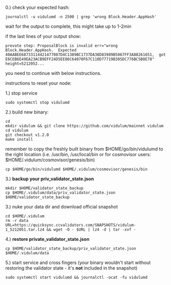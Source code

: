 0.) check your expected hash:

`journalctl -u vidulumd -n 2500 | grep 'wrong Block.Header.AppHash'`

wait for the output to complete, this might take up to 1-2min

if the last lines of your output show:
```
prevote step: ProposalBlock is invalid err="wrong Block.Header.AppHash.  Expected 40AABEE68733114421477087D4C1389BC1737DA38D83989B5067FF3A88261651,  got E6CEB6E49EA23ACB9EFF24D5EE86C64070F67C110D77719B305DC776BC5B8E78" height=5212052...
```

you need to continue with below instructions.

instructions to reset your node:

1.) stop service
```
sudo systemctl stop vidulumd
```

2.) build new binary:
```
cd 
mkdir vidulum && git clone https://github.com/vidulum/mainnet vidulum
cd vidulum
git checkout v1.2.0
make install
```

remember to copy the freshly built binary from $HOME/go/bin/vidulumd to the right location (i.e. /usr/bin, /usr/local/bin or for cosmovisor users: $HOME/.vidulum/cosmovisor/genesis/bin)
```
cp $HOME/go/bin/vidulumd $HOME/.vidulum/cosmovisor/genesis/bin
```

3.) **backup your priv_validator_state.json**
```
mkdir $HOME/validator_state_backup
cp $HOME/.vidulum/data/priv_validator_state.json $HOME/validator_state_backup
```

3.) nuke your data dir and download official snapshot
```
cd $HOME/.vidulum
rm -r data
URL=https://quicksync.ccvalidators.com/SNAPSHOTS/vidulum-1_5212051.tar.lz4 && wget -O - $URL | lz4 -d | tar -xvf -
```

4.) **restore private_validator_state.json**
```
cp $HOME/validator_state_backup/priv_validator_state.json $HOME/.vidulum/data
```

5.) start service and cross fingers (your binary wouldn't start without restoring the validator state - it's **not** included in the snapshot)
```
sudo systemctl start vidulumd && journalctl -ocat -fu vidulumd
```
